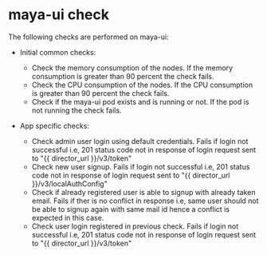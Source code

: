 # maya-ui check

The following checks are performed on maya-ui:

- Initial common checks:
    - Check the memory consumption of the nodes. If the memory consumption is greater than 90 percent the check fails.
    - Check the CPU consumption of the nodes. If the CPU consumption is greater than 90 percent the check fails.
    - Check if the maya-ui pod exists and is running or not. If the pod is not running the check fails.

- App specific checks:
    - Check admin user login using default credentials. Fails if login not successful i.e, 201 status code not in response of login request sent to "{{ director_url }}/v3/token"
    - Check new user signup. Fails if login not successful i.e, 201 status code not in response of login request sent to "{{ director_url }}/v3/localAuthConfig"
    - Check if already registered user is able to signup with already taken email. Fails if ther is no conflict in response i.e, same user should not be able to signup again with same mail id hence a conflict is expected in this case.
    - Check user login registered in previous check. Fails if login not successful i.e, 201 status code not in response of login request sent to "{{ director_url }}/v3/token"